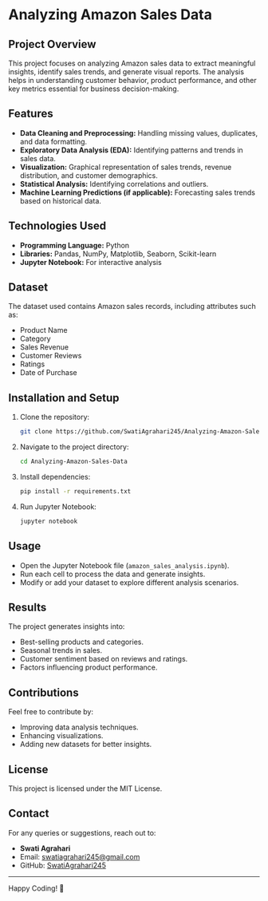 # Analyzing Amazon Sales Data

## Project Overview
This project focuses on analyzing Amazon sales data to extract meaningful insights, identify sales trends, and generate visual reports. The analysis helps in understanding customer behavior, product performance, and other key metrics essential for business decision-making.

## Features
- **Data Cleaning and Preprocessing:** Handling missing values, duplicates, and data formatting.
- **Exploratory Data Analysis (EDA):** Identifying patterns and trends in sales data.
- **Visualization:** Graphical representation of sales trends, revenue distribution, and customer demographics.
- **Statistical Analysis:** Identifying correlations and outliers.
- **Machine Learning Predictions (if applicable):** Forecasting sales trends based on historical data.

## Technologies Used
- **Programming Language:** Python
- **Libraries:** Pandas, NumPy, Matplotlib, Seaborn, Scikit-learn
- **Jupyter Notebook:** For interactive analysis

## Dataset
The dataset used contains Amazon sales records, including attributes such as:
- Product Name
- Category
- Sales Revenue
- Customer Reviews
- Ratings
- Date of Purchase

## Installation and Setup
1. Clone the repository:
   ```bash
   git clone https://github.com/SwatiAgrahari245/Analyzing-Amazon-Sales-Data.git
   ```
2. Navigate to the project directory:
   ```bash
   cd Analyzing-Amazon-Sales-Data
   ```
3. Install dependencies:
   ```bash
   pip install -r requirements.txt
   ```
4. Run Jupyter Notebook:
   ```bash
   jupyter notebook
   ```

## Usage
- Open the Jupyter Notebook file (`amazon_sales_analysis.ipynb`).
- Run each cell to process the data and generate insights.
- Modify or add your dataset to explore different analysis scenarios.

## Results
The project generates insights into:
- Best-selling products and categories.
- Seasonal trends in sales.
- Customer sentiment based on reviews and ratings.
- Factors influencing product performance.

## Contributions
Feel free to contribute by:
- Improving data analysis techniques.
- Enhancing visualizations.
- Adding new datasets for better insights.

## License
This project is licensed under the MIT License.

## Contact
For any queries or suggestions, reach out to:
- **Swati Agrahari**
- Email: swatiagrahari245@gmail.com
- GitHub: [SwatiAgrahari245](https://github.com/SwatiAgrahari245)

---
Happy Coding! 🚀

